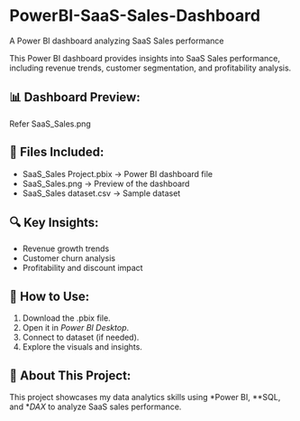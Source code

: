 # PowerBI-SaaS-Sales-Dashboard
A Power BI dashboard analyzing SaaS Sales performance

This Power BI dashboard provides insights into SaaS Sales performance, including revenue trends, customer segmentation, and profitability analysis.

## 📊 Dashboard Preview:
Refer SaaS_Sales.png

## 📁 Files Included:
- SaaS_Sales Project.pbix → Power BI dashboard file  
- SaaS_Sales.png → Preview of the dashboard  
- SaaS_Sales dataset.csv → Sample dataset 

## 🔍 Key Insights:
- Revenue growth trends  
- Customer churn analysis  
- Profitability and discount impact  

## 🚀 How to Use:
1. Download the .pbix file.  
2. Open it in *Power BI Desktop*.  
3. Connect to dataset (if needed).  
4. Explore the visuals and insights.  

## 📌 About This Project:
This project showcases my data analytics skills using *Power BI, **SQL, and **DAX* to analyze SaaS sales performance.

